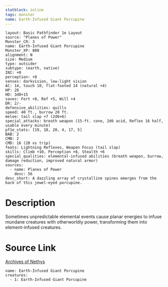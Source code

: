 ```yaml
---
statblock: inline
tags: monster
name: Earth-Infused Giant Porcupine
---
```

```statblock
layout: Basic Pathfinder 1e Layout
source: "Planes of Power"
Monster_CR: 3
name: Earth-Infused Giant Porcupine
Monster_XP: 800
alignment: N
size: Medium
type: outsider
subtype: (earth, native)
INI: +0
perception: +8
senses: darkvision, low-light vision
AC: 14, touch 10, flat-footed 14 (natural +4)
HP: 28
HD: 3d8+15
saves: Fort +8, Ref +5, Will +4
DR: 2/-
defensive_abilities: quills
speed: 40 ft., burrow 20 ft.
melee: tail slap +7 (2d6+6)
special_attacks: breath weapon (15-ft. cone, 2d6 acid, Reflex 16 half, usable every minute)
pf1e_stats: [19, 10, 20, 4, 17, 5]
BAB: 2
CMB: 2
CMD: 16 (20 vs trip)
feats: Lightning Reflexes, Weapon Focus (tail slap)
skills: Climb +10, Perception +8, Stealth +6
special_qualities: elemental-infused abilities (breath weapon, burrow, damage reduction, improved natural armor)
sources:
  - name: Planes of Power
    desc: 56
desc_short: A dazzling array of crystalline spines emerges from the back of this jewel-eyed porcupine.
```
# Description
Sometimes unpredictable elemental events cause planar energies to infuse mundane creatures with otherworldly power, transforming them into element-infused creatures.
# Source Link
[Archives of Nethys](https://aonprd.com/MonsterDisplay.aspx?ItemName=Earth-Infused%20Giant%20Porcupine)
```encounter-table
name: Earth-Infused Giant Porcupine
creatures:
  - 1: Earth-Infused Giant Porcupine
```
